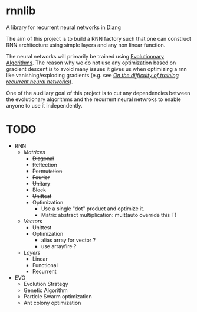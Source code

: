 # rnnlib
A library for recurrent neural networks in [Dlang](https://dlang.org/)

The aim of this project is to build a RNN factory such that one can construct
RNN architecture using simple layers and any non linear function.

The neural networks will primarily be trained using [Evolutionnary Algorithms](https://en.wikipedia.org/wiki/Evolutionary_algorithm).
The reason why we do not use any optimization based on gradient descent is to avoid many issues it gives us when optimizing
a rnn like vanishing/exploding gradients (e.g. see _[On the difficulty of training recurrent neural networks](http://www.jmlr.org/proceedings/papers/v28/pascanu13.pdf)_).

One of the auxiliary goal of this project is to cut any dependencies between the evolutionary algorithms
and the recurrent neural netwroks to enable anyone to use it independently.

# TODO
* RNN
  * _Matrices_
    * ~~Diagonal~~
    * ~~Reflection~~
    * ~~Permutation~~
    * ~~Fourier~~
    * ~~Unitary~~
    * ~~Block~~
    * ~~Unittest~~
    * Optimization
      * Use a single "dot" product and optimize it.
      * Matrix abstract multiplication: mult(auto override this T)
  * _Vectors_
    * ~~Unittest~~
    * Optimization
      * alias array for vector ?
      * use arrayfire ? 
  * _Layers_
    * Linear
    * Functional
    * Recurrent
* EVO
  * Evolution Strategy
  * Genetic Algorithm
  * Particle Swarm optimization
  * Ant colony optimization
